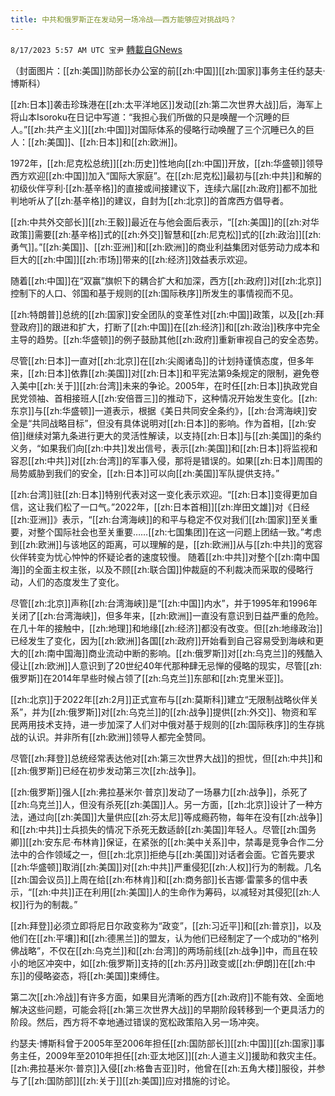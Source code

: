 ```yaml
---
title: 中共和俄罗斯正在发动另一场冷战——西方能够应对挑战吗？
---
```

`8/17/2023 5:57 AM UTC 宝尹` [轉載自GNews](https://gnews.org/articles/1561336)

（封面图片：[[zh:美国]]防部长办公室的前[[zh:中国]][[zh:国家]]事务主任约瑟夫·博斯科）

[[zh:日本]]袭击珍珠港在[[zh:太平洋地区]]发动[[zh:第二次世界大战]]后，海军上将山本Isoroku在日记中写道：“我担心我们所做的只是唤醒一个沉睡的巨人。”[[zh:共产主义]][[zh:中国]]对国际体系的侵略行动唤醒了三个沉睡已久的巨人：[[zh:美国]]、[[zh:日本]]和[[zh:欧洲]]。

1972年，[[zh:尼克松总统]][[zh:历史]]性地向[[zh:中国]]开放，[[zh:华盛顿]]领导西方欢迎[[zh:中国]]加入“国际大家庭”。在[[zh:尼克松]]最初与[[zh:中共]]和解的初级伙伴亨利·[[zh:基辛格]]的直接或间接建议下，连续六届[[zh:政府]]都不加批判地听从了[[zh:基辛格]]的建议，自封为[[zh:北京]]的首席西方倡导者。

[[zh:中共外交部长]][[zh:王毅]]最近在与他会面后表示，“[[zh:美国]]的[[zh:对华政策]]需要[[zh:基辛格]]式的[[zh:外交]]智慧和[[zh:尼克松]]式的[[zh:政治]][[zh:勇气]]。”[[zh:美国]]、[[zh:亚洲]]和[[zh:欧洲]]的商业利益集团对低劳动力成本和巨大的[[zh:中国]][[zh:市场]]带来的[[zh:经济]]效益表示欢迎。

随着[[zh:中国]]在“双赢”旗帜下的耦合扩大和加深，西方[[zh:政府]]对[[zh:北京]]控制下的人口、邻国和基于规则的[[zh:国际秩序]]所发生的事情视而不见。

[[zh:特朗普]]总统的[[zh:国家]]安全团队的变革性对[[zh:中国]]政策，以及[[zh:拜登政府]]的跟进和扩大，打断了[[zh:中国]]在[[zh:经济]]和[[zh:政治]]秩序中完全主导的趋势。[[zh:华盛顿]]的例子鼓励其他[[zh:政府]]重新审视自己的安全态势。

尽管[[zh:日本]]一直对[[zh:北京]]在[[zh:尖阁诸岛]]的计划持谨慎态度，但多年来，[[zh:日本]]依靠[[zh:美国]]对[[zh:日本]]和平宪法第9条规定的限制，避免卷入美中[[zh:关于]][[zh:台湾]]未来的争论。2005年，在时任[[zh:日本]]执政党自民党领袖、首相接班人[[zh:安倍晋三]]的推动下，这种情况开始发生变化。[[zh:东京]]与[[zh:华盛顿]]一道表示，根据《美日共同安全条约》，[[zh:台湾海峡]]安全是“共同战略目标”，但没有具体说明对[[zh:日本]]的影响。作为首相，[[zh:安倍]]继续对第九条进行更大的灵活性解读，以支持[[zh:日本]]与[[zh:美国]]的条约义务，“如果我们向[[zh:中共]]发出信号，表示[[zh:美国]]和[[zh:日本]]将监视和容忍[[zh:中共]]对[[zh:台湾]]的军事入侵，那将是错误的。如果[[zh:日本]]周围的局势威胁到我们的安全，[[zh:日本]]可以向[[zh:美国]]军队提供支持。”

[[zh:台湾]]驻[[zh:日本]]特别代表对这一变化表示欢迎。“[[zh:日本]]变得更加自信，这让我们松了一口气。”2022年，[[zh:日本首相]][[zh:岸田文雄]]对《日经[[zh:亚洲]]》表示，“[[zh:台湾海峡]]的和平与稳定不仅对我们[[zh:国家]]至关重要，对整个国际社会也至关重要……[[zh:七国集团]]在这一问题上团结一致。”考虑到[[zh:欧洲]]与该地区的距离，可以理解的是，[[zh:欧洲]]从与[[zh:中共]]的宽容伙伴转变为忧心忡忡的怀疑论者的速度较慢。 随着[[zh:中共]]对整个[[zh:南中国海]]的全面主权主张，以及不顾[[zh:联合国]]仲裁庭的不利裁决而采取的侵略行动，人们的态度发生了变化。

尽管[[zh:北京]]声称[[zh:台湾海峡]]是“[[zh:中国]]内水”，并于1995年和1996年关闭了[[zh:台湾海峡]]，但多年来，[[zh:欧洲]]一直没有意识到日益严重的危险。在几十年的接触中，[[zh:地理]]和地缘[[zh:经济]]都没有改变。但[[zh:地缘政治]]已经发生了变化，因为[[zh:欧洲]]各国[[zh:政府]]开始看到自己容易受到海峡和更大的[[zh:南中国海]]商业流动中断的影响。[[zh:俄罗斯]]对[[zh:乌克兰]]的残酷入侵让[[zh:欧洲]]人意识到了20世纪40年代那种肆无忌惮的侵略的现实，尽管[[zh:俄罗斯]]在2014年早些时候占领了[[zh:乌克兰]]东部和[[zh:克里米亚]]。

[[zh:北京]]于2022年[[zh:2月]]正式宣布与[[zh:莫斯科]]建立“无限制战略伙伴关系”，并为[[zh:俄罗斯]]对[[zh:乌克兰]]的[[zh:战争]]提供[[zh:外交]]、物资和军民两用技术支持，进一步加深了人们对中俄对基于规则的[[zh:国际秩序]]的生存挑战的认识。并非所有[[zh:欧洲]]领导人都完全赞同。

尽管[[zh:拜登]]总统经常表达他对[[zh:第三次世界大战]]的担忧，但[[zh:中共]]和[[zh:俄罗斯]]已经在初步发动第三次[[zh:战争]]。

[[zh:俄罗斯]]强人[[zh:弗拉基米尔·普京]]发动了一场暴力[[zh:战争]]，杀死了[[zh:乌克兰]]人，但没有杀死[[zh:美国]]人。另一方面，[[zh:北京]]设计了一种方法，通过向[[zh:美国]]大量供应[[zh:芬太尼]]等成瘾药物，每年在没有[[zh:战争]]和[[zh:中共]]士兵损失的情况下杀死无数适龄[[zh:美国]]年轻人。尽管[[zh:国务卿]][[zh:安东尼·布林肯]]保证，在紧张的[[zh:美中关系]]中，禁毒是竞争合作二分法中的合作领域之一，但[[zh:北京]]拒绝与[[zh:美国]]对话者会面。它首先要求[[zh:华盛顿]]取消[[zh:美国]]对[[zh:中共]]严重侵犯[[zh:人权]]行为的制裁。几名[[zh:国会议员]]上周在给[[zh:布林肯]]和[[zh:商务部]]长吉娜·雷蒙多的信中表示，“[[zh:中共]]正在利用[[zh:美国]]人的生命作为筹码，以减轻对其侵犯[[zh:人权]]行为的制裁。”

[[zh:拜登]]必须立即将尼日尔政变称为“政变”，[[zh:习近平]]和[[zh:普京]]，以及他们在[[zh:平壤]]和[[zh:德黑兰]]的盟友，认为他们已经制定了一个成功的“格列佛战略”，不仅在[[zh:乌克兰]]和[[zh:台湾]]的两场前线[[zh:战争]]中，而且在较小的地区冲突中，如[[zh:俄罗斯]]支持的[[zh:苏丹]]政变或[[zh:伊朗]]在[[zh:中东]]的侵略姿态，将[[zh:美国]]束缚住。

第二次[[zh:冷战]]有许多方面，如果目光清晰的西方[[zh:政府]]不能有效、全面地解决这些问题，可能会将[[zh:第三次世界大战]]的早期阶段转移到一个更具活力的阶段。然后，西方将不幸地通过错误的宽松政策陷入另一场冲突。

约瑟夫·博斯科曾于2005年至2006年担任[[zh:国防部长]][[zh:中国]][[zh:国家]]事务主任，2009年至2010年担任[[zh:亚太地区]][[zh:人道主义]]援助和救灾主任。[[zh:弗拉基米尔·普京]]入侵[[zh:格鲁吉亚]]时，他曾在[[zh:五角大楼]]服役，并参与了[[zh:国防部]][[zh:关于]][[zh:美国]]应对措施的讨论。
